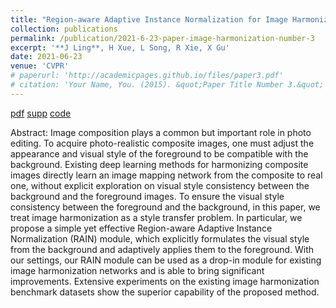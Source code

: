 ```yaml
---
title: "Region-aware Adaptive Instance Normalization for Image Harmonization"
collection: publications
permalink: /publication/2021-6-23-paper-image-harmonization-number-3
excerpt: '**J Ling**, H Xue, L Song, R Xie, X Gu'
date: 2021-06-23
venue: 'CVPR'
# paperurl: 'http://academicpages.github.io/files/paper3.pdf'
# citation: 'Your Name, You. (2015). &quot;Paper Title Number 3.&quot; <i>Journal 1</i>. 1(3).'
---
```

[pdf](https://openaccess.thecvf.com/content/CVPR2021/papers/Ling_Region-Aware_Adaptive_Instance_Normalization_for_Image_Harmonization_CVPR_2021_paper.pdf) [supp](https://openaccess.thecvf.com/content/CVPR2021/supplemental/Ling_Region-Aware_Adaptive_Instance_CVPR_2021_supplemental.pdf) [code](https://github.com/junleen/RainNet)

Abstract: Image composition plays a common but important role in photo editing. To acquire photo-realistic composite images, one must adjust the appearance and visual style of the foreground to be compatible with the background. Existing deep learning methods for harmonizing composite images directly learn an image mapping network from the composite to real one, without explicit exploration on visual style consistency between the background and the foreground images. To ensure the visual style consistency between the foreground and the background, in this paper, we treat image harmonization as a style transfer problem. In particular, we propose a simple yet effective Region-aware Adaptive Instance Normalization (RAIN) module, which explicitly formulates the visual style from the background and adaptively applies them to the foreground. With our settings, our RAIN module can be used as a drop-in module for existing image harmonization networks and is able to bring significant improvements. Extensive experiments on the existing image harmonization benchmark datasets show the superior capability of the proposed method. 